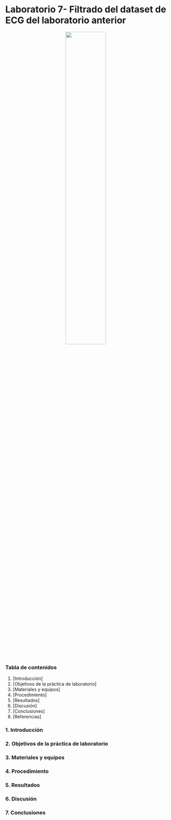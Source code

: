 # Laboratorio 7- Filtrado del dataset de ECG del laboratorio anterior
<p align="center">
  
<img src="https://user-images.githubusercontent.com/111662394/236525365-2e801efb-effd-4707-a1da-78575260ac83.png" width="50%">  

### Tabla de contenidos
  
1. [Introducción]
2. [Objetivos de la práctica de laboratorio]
3. [Materiales y equipos]
4. [Procedimiento]
5. [Resultados]
6. [Discusión]
7. [Conclusiones]
8. [Referencias]

### 1. Introducción
### 2. Objetivos de la práctica de laboratorio
### 3. Materiales y equipos
### 4. Procedimiento
### 5. Resultados
### 6. Discusión
### 7. Conclusiones
  
